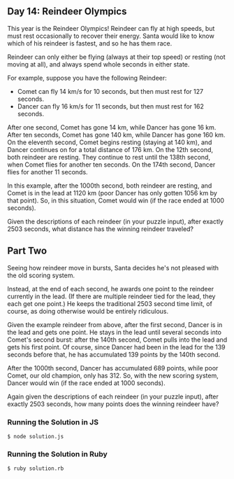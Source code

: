 ## Day 14: Reindeer Olympics

This year is the Reindeer Olympics! Reindeer can fly at high speeds, but must rest occasionally to
recover their energy. Santa would like to know which of his reindeer is fastest, and so he has them race.

Reindeer can only either be flying (always at their top speed) or resting (not moving at all),
and always spend whole seconds in either state.

For example, suppose you have the following Reindeer:

- Comet can fly 14 km/s for 10 seconds, but then must rest for 127 seconds.
- Dancer can fly 16 km/s for 11 seconds, but then must rest for 162 seconds.

After one second, Comet has gone 14 km, while Dancer has gone 16 km. After ten seconds,
Comet has gone 140 km, while Dancer has gone 160 km. On the eleventh second, Comet begins
resting (staying at 140 km), and Dancer continues on for a total distance of 176 km.
On the 12th second, both reindeer are resting. They continue to rest until the 138th second,
when Comet flies for another ten seconds. On the 174th second, Dancer flies for another 11 seconds.

In this example, after the 1000th second, both reindeer are resting, and Comet is in the lead at
1120 km (poor Dancer has only gotten 1056 km by that point). So, in this situation, Comet would
win (if the race ended at 1000 seconds).

Given the descriptions of each reindeer (in your puzzle input), after exactly 2503 seconds,
what distance has the winning reindeer traveled?

## Part Two

Seeing how reindeer move in bursts, Santa decides he's not pleased with the old scoring system.

Instead, at the end of each second, he awards one point to the reindeer currently in the lead.
(If there are multiple reindeer tied for the lead, they each get one point.)
He keeps the traditional 2503 second time limit, of course, as doing otherwise would be entirely ridiculous.

Given the example reindeer from above, after the first second, Dancer is in the lead and gets
one point. He stays in the lead until several seconds into Comet's second burst: after the
140th second, Comet pulls into the lead and gets his first point. Of course, since Dancer
had been in the lead for the 139 seconds before that, he has accumulated 139 points by the 140th second.

After the 1000th second, Dancer has accumulated 689 points, while poor Comet, our old
champion, only has 312. So, with the new scoring system, Dancer would win (if the race ended at 1000 seconds).

Again given the descriptions of each reindeer (in your puzzle input), after exactly
2503 seconds, how many points does the winning reindeer have?

### Running the Solution in JS

    $ node solution.js

### Running the Solution in Ruby

    $ ruby solution.rb
